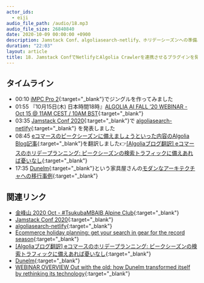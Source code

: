 ```yaml
---
actor_ids:
  - eiji
audio_file_path: /audio/18.mp3
audio_file_size: 26840840 
date: 2020-10-09 00:00:00 +0900
description: Jamstack Conf、algoliasearch-netlify、ホリデーシーズンへの準備、DunelmのAlgolia事例などについて話しました
duration: "22:03"
layout: article
title: 18. Jamstack ConfでNetlifyとAlgolia Crawlerを連携させるプラグインを発表
---
```


## タイムライン

- 00:10 [iMPC Pro 2](https://www.akaipro.com/impc-pro-2){:target="_blank"}でジングルを作ってみました
- 01:55 『10月15日(木) 日本時間18時』[ALGOLIA AI FALL ‘20 WEBINAR - Oct 15 @ 11AM CEST / 10AM BST](https://go.algolia.com/Webinar_AILaunch_DG_EMEA.html){:target="_blank"}
- 03:35 [Jamstack Conf 2020](https://jamstackconf.com/virtual/){:target="_blank"}で [algoliasearch-netlify](https://github.com/algolia/algoliasearch-netlify){:target="_blank"} を発表しました
- 08:45 [eコマースのピークシーズンに備えましょうといった内容のAlgolia Blog記事](https://blog.algolia.com/ecommerce-holiday-planning/){:target="_blank"}を翻訳しました👉[[Algoliaブログ翻訳] eコマースのホリデープランニング: ピークシーズンの検索トラフィックに備えあれば憂いなし](https://shinodogg.com/2020/10/06/ecommerce-holiday-planning/){:target="_blank"}
- 17:35 [Dunelm](https://www.dunelm.com/){:target="_blank"}という家具屋さんの[モダンなアーキテクチャへの移行事例](https://internetretailing.net/webinars/webinars/webinar-overview-out-with-the-old-how-dunelm-transformed-itself-by-rethinking-its-technology){:target="_blank"}

## 関連リンク

- [金峰山 2020 Oct - #TsukubaMBAIB Alpine Club](https://www.youtube.com/watch?v=FVn7-plwMWk){:target="_blank"}
- [Jamstack Conf 2020](https://jamstackconf.com/virtual/){:target="_blank"}
- [algoliasearch-netlify](https://github.com/algolia/algoliasearch-netlify){:target="_blank"}
- [Ecommerce holiday planning: get your search in gear for the record season](https://blog.algolia.com/ecommerce-holiday-planning/){:target="_blank"}
- [[Algoliaブログ翻訳] eコマースのホリデープランニング: ピークシーズンの検索トラフィックに備えあれば憂いなし](https://shinodogg.com/2020/10/06/ecommerce-holiday-planning/){:target="_blank"}
- [Dunelm](https://www.dunelm.com/){:target="_blank"}
- [WEBINAR OVERVIEW Out with the old: how Dunelm transformed itself by rethinking its technology](https://internetretailing.net/webinars/webinars/webinar-overview-out-with-the-old-how-dunelm-transformed-itself-by-rethinking-its-technology){:target="_blank"}
